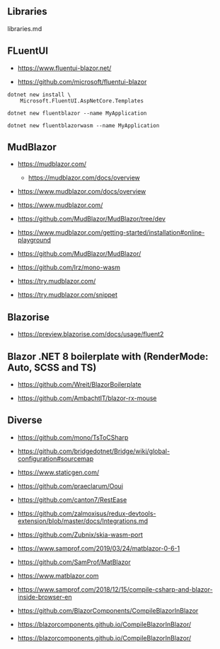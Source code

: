 ## Libraries

libraries.md

## FLuentUI

*   https://www.fluentui-blazor.net/

*   https://github.com/microsoft/fluentui-blazor

```
dotnet new install \
    Microsoft.FluentUI.AspNetCore.Templates
```

```
dotnet new fluentblazor --name MyApplication

dotnet new fluentblazorwasm --name MyApplication
```

## MudBlazor

*   https://mudblazor.com/

    *   https://mudblazor.com/docs/overview

*   https://www.mudblazor.com/docs/overview

*   https://www.mudblazor.com/

*   https://github.com/MudBlazor/MudBlazor/tree/dev

*   https://www.mudblazor.com/getting-started/installation#online-playground

*   https://github.com/MudBlazor/MudBlazor/

*   https://github.com/lrz/mono-wasm

*   https://try.mudblazor.com/

*   https://try.mudblazor.com/snippet


## Blazorise

*   https://preview.blazorise.com/docs/usage/fluent2


## Blazor .NET 8 boilerplate with (RenderMode: Auto, SCSS and TS) 

*   https://github.com/Wreit/BlazorBoilerplate




*   https://github.com/AmbachtIT/blazor-rx-mouse


## Diverse

*   https://github.com/mono/TsToCSharp

*   https://github.com/bridgedotnet/Bridge/wiki/global-configuration#sourcemap

*   https://www.staticgen.com/

*   https://github.com/praeclarum/Ooui

*   https://github.com/canton7/RestEase

*   https://github.com/zalmoxisus/redux-devtools-extension/blob/master/docs/Integrations.md

*   https://github.com/Zubnix/skia-wasm-port

*   https://www.samprof.com/2019/03/24/matblazor-0-6-1

*   https://github.com/SamProf/MatBlazor

*   https://www.matblazor.com

*   https://www.samprof.com/2018/12/15/compile-csharp-and-blazor-inside-browser-en

*   https://github.com/BlazorComponents/CompileBlazorInBlazor

*   https://blazorcomponents.github.io/CompileBlazorInBlazor/

*   https://blazorcomponents.github.io/CompileBlazorInBlazor/

